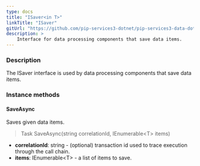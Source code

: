 ```yaml
---
type: docs
title: "ISaver<in T>"
linkTitle: "ISaver"
gitUrl: "https://github.com/pip-services3-dotnet/pip-services3-data-dotnet"
description: >
    Interface for data processing components that save data items.
---
```


### Description

The ISaver interface is used by data processing components that save data items.

### Instance methods

#### SaveAsync
Saves given data items.

> Task SaveAsync(string correlationId, IEnumerable\<T\> items)

- **correlationId**: string - (optional) transaction id used to trace execution through the call chain.
- **items**: IEnumerable\<T\> - a list of items to save.

